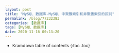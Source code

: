 ```yaml
---
layout: post
title: "MySQL 数据库-MySQL 中聚簇索引和非聚簇索引的区别"
permalink: /blog/77232383
categories: [数据库]
tags: [MySQL 数据库]
date: 2020-11-16 00:13:20
---
```


* Kramdown table of contents
{:toc .toc}
